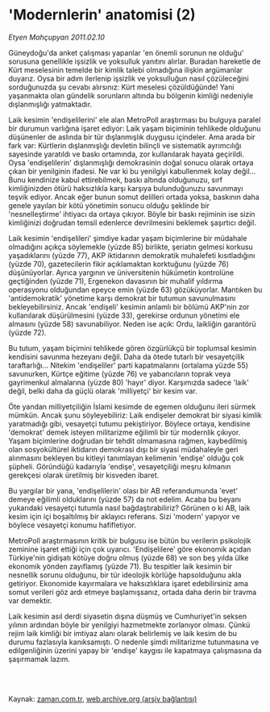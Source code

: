 # 'Modernlerin' anatomisi (2)

*Etyen Mahçupyan 2011.02.10*

<td class="columnist-detail">
<p>Güneydoğu'da anket çalışması yapanlar 'en önemli sorunun ne olduğu' sorusuna genellikle işsizlik ve yoksulluk yanıtını alırlar. Buradan hareketle de Kürt meselesinin temelde bir kimlik talebi olmadığına ilişkin argümanlar duyarız. Oysa bir adım ilerlenip işsizlik ve yoksulluğun nasıl çözüleceğini sorduğunuzda şu cevabı alırsınız: Kürt meselesi çözüldüğünde! Yani yaşanmakta olan gündelik sorunların altında bu bölgenin kimliği nedeniyle dışlanmışlığı yatmaktadır.</p>
<p>
<div id="haberMetinDiv">
<p>Laik kesimin 'endişelilerini' ele alan MetroPoll araştırması bu bulguya paralel bir durumun varlığına işaret ediyor: Laik yaşam biçiminin tehlikede olduğunu düşünenler de aslında bir tür dışlanmışlık duygusu içindeler. Ama arada bir fark var: Kürtlerin dışlanmışlığı devletin bilinçli ve sistematik ayrımcılığı sayesinde yaratıldı ve baskı ortamında, zor kullanılarak hayata geçirildi. Oysa 'endişelilerin' dışlanmışlığı demokrasinin doğal sonucu olarak ortaya çıkan bir yenilginin ifadesi. Ne var ki bu yenilgiyi kabullenmek kolay değil... Bunu kendinize kabul ettirebilmek, baskı altında olduğunuzu, sırf kimliğinizden ötürü haksızlıkla karşı karşıya bulunduğunuzu savunmayı teşvik ediyor. Ancak eğer bunun somut delilleri ortada yoksa, baskının daha genele yayılan bir kötü yönetimin sonucu olduğu şeklinde bir 'nesnelleştirme' ihtiyacı da ortaya çıkıyor. Böyle bir baskı rejiminin ise sizin kimliğinizi doğrudan temsil edenlerce devrilmesini beklemek şaşırtıcı değil.
<p>Laik kesimin 'endişelileri' şimdiye kadar yaşam biçimlerine bir müdahale olmadığını açıkça söylemekle (yüzde 85) birlikte, şeriatın gelmesi korkusu yaşadıklarını (yüzde 77), AKP iktidarının demokratik muhalefeti kısıtladığını (yüzde 70), gazetecilerin fikir açıklamaktan korktuğunu (yüzde 76) düşünüyorlar. Ayrıca yargının ve üniversitenin hükümetin kontrolüne geçtiğinden (yüzde 71), Ergenekon davasının bir muhalif yıldırma operasyonu olduğundan epeyce emin (yüzde 63) gözüküyorlar. Mantıken bu 'antidemokratik' yönetime karşı demokrat bir tutumun savunulmasını bekleyebilirsiniz. Ancak 'endişeli' kesimin anlamlı bir bölümü AKP'nin zor kullanılarak düşürülmesini (yüzde 33), gerekirse ordunun yönetimi ele almasını (yüzde 58) savunabiliyor. Neden ise açık: Ordu, laikliğin garantörü (yüzde 72).
<p>Bu tutum, yaşam biçimini tehlikede gören özgürlükçü bir toplumsal kesimin kendisini savunma hezeyanı değil. Daha da ötede tutarlı bir vesayetçilik taraftarlığı... Nitekim 'endişeliler' parti kapatmalarını (ortalama yüzde 55) savunurken, Kürtçe eğitime (yüzde 76) ve yabancıların toprak veya gayrimenkul almalarına (yüzde 80) 'hayır' diyor. Karşımızda sadece 'laik' değil, belki daha da güçlü olarak 'milliyetçi' bir kesim var.
<p>Öte yandan milliyetçiliğin İslami kesimde de egemen olduğunu ileri sürmek mümkün. Ancak şunu söyleyebiliriz: Laik endişeler demokrat bir siyasi kimlik yaratmadığı gibi, vesayetçi tutumu pekiştiriyor. Böylece ortaya, kendisine 'demokrat' demek isteyen militarizme eğilimli bir tür modernlik çıkıyor. Yaşam biçimlerine doğrudan bir tehdit olmamasına rağmen, kaybedilmiş olan sosyokültürel iktidarın demokrasi dışı bir siyasi müdahaleyle geri alınmasını bekleyen bu kitleyi tanımlayan kelimenin 'endişe' olduğu çok şüpheli. Göründüğü kadarıyla 'endişe', vesayetçiliği meşru kılmanın gerekçesi olarak üretilmiş bir kisveden ibaret.
<p>Bu yargılar bir yana, 'endişelilerin' olası bir AB referandumunda 'evet' demeye eğilimli olduklarını (yüzde 57) da not edelim. Acaba bu beyanı yukarıdaki vesayetçi tutumla nasıl bağdaştırabiliriz? Görünen o ki AB, laik kesim için içi boşaltılmış bir aklayıcı referans. Sizi 'modern' yapıyor ve böylece vesayetçi konumu hafifletiyor.
<p>MetroPoll araştırmasının kritik bir bulgusu ise bütün bu verilerin psikolojik zeminine işaret ettiği için çok uyarıcı. 'Endişelilere' göre ekonomik açıdan Türkiye'nin gidişatı kötüye doğru olmuş (yüzde 68) ve son beş yılda ülke ekonomik yönden zayıflamış (yüzde 71). Bu tespitler laik kesimin bir nesnellik sorunu olduğunu, bir tür ideolojik körlüğe hapsolduğunu akla getiriyor. Ekonomide kayırmalara ve haksızlıklara işaret edebilirsiniz ama somut verileri göz ardı etmeye başlamışsanız, ortada daha derin bir travma var demektir.
<p>Laik kesimin asıl derdi siyasetin dışına düşmüş ve Cumhuriyet'in seksen yılının ardından böyle bir yenilgiyi hazmetmekte zorlanıyor olması. Çünkü rejim laik kimliği bir imtiyaz alanı olarak belirlemiş ve laik kesim de bu durumu fazlasıyla kanıksamıştı. O nedenle şimdi militarizme tutunmasına ve edilgenliğinin üzerini yapay bir 'endişe' kaygısı ile kapatmaya çalışmasına da şaşırmamak lazım. </p></p></p></p></p></p></p></div>
</p>


<p><br>
		 </br></p></td>

Kaynak: [zaman.com.tr](http://zaman.com.tr/yazar.do?yazino=1091417), [web.archive.org (arşiv bağlantısı)](http://web.archive.org/web/20120315050632/http://www.zaman.com.tr/yazar.do?yazino=1091417)

